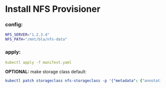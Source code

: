 # Install NFS Provisioner

### config:

```bash
NFS_SERVER="1.2.3.4"
NFS_PATH="/mnt/bla/nfs-data"
```

### apply:

```yaml
kubectl apply -f manifest.yaml
```

**OPTIONAL:** make storage class default:

```yaml
kubectl patch storageclass nfs-storageclass -p '{"metadata": {"annotations":{"storageclass.kubernetes.io/is-default-class":"true"}}}'
```
